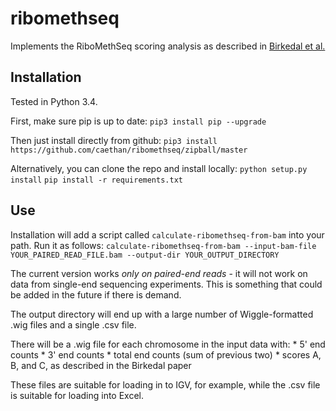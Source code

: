# ribomethseq
Implements the RiboMethSeq scoring analysis as described in [Birkedal et al.](http://onlinelibrary.wiley.com/doi/10.1002/ange.201408362/full)


## Installation
Tested in Python 3.4.

First, make sure pip is up to date:
`pip3 install pip --upgrade`

Then just install directly from github:
`pip3 install https://github.com/caethan/ribomethseq/zipball/master`

Alternatively, you can clone the repo and install locally:
`python setup.py install`
`pip install -r requirements.txt`

## Use
Installation will add a script called `calculate-ribomethseq-from-bam` into your path.  Run it as follows:
`calculate-ribomethseq-from-bam --input-bam-file YOUR_PAIRED_READ_FILE.bam --output-dir YOUR_OUTPUT_DIRECTORY`

The current version works _only on paired-end reads_ - it will not work on data from single-end sequencing experiments.
This is something that could be added in the future if there is demand.

The output directory will end up with a large number of Wiggle-formatted .wig files and a single .csv file.

There will be a .wig file for each chromosome in the input data with:
    * 5' end counts
    * 3' end counts
    * total end counts (sum of previous two)
    * scores A, B, and C, as described in the Birkedal paper
    
These files are suitable for loading in to IGV, for example, while the .csv file is suitable for loading into Excel.

